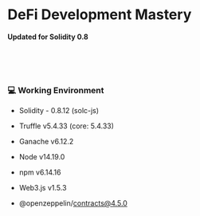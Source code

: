 # DeFi Development Mastery

**Updated for Solidity 0.8**

<br />

<br />

<br />

### 💻 Working Environment

- Solidity - 0.8.12 (solc-js)

- Truffle v5.4.33 (core: 5.4.33)

- Ganache v6.12.2

- Node v14.19.0

- npm v6.14.16

- Web3.js v1.5.3

- @openzeppelin/contracts@4.5.0
